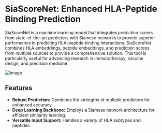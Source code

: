 # SiaScoreNet: Enhanced HLA-Peptide Binding Prediction

SiaScoreNet is a machine learning model that integrates prediction scores from state-of-the-art predictors with Siamese networks to provide superior performance in predicting HLA-peptide binding interactions. SiaScoreNet combines HLA embeddings, peptide embeddings, and prediction scores from multiple sources to provide a comprehensive solution. This tool is particularly useful for advancing research in immunotherapy, vaccine design, and precision medicine.


![image](https://github.com/user-attachments/assets/19d92332-6fe4-4c26-b8b7-c9e8ec9983ec)



## Features
- **Robust Prediction:** Combines the strengths of multiple predictors for enhanced accuracy.
- **Deep Learning Backbone:** Employs a Siamese network architecture for efficient similarity learning.
- **Versatile Input Support:** Handles a variety of HLA subtypes and peptides.
